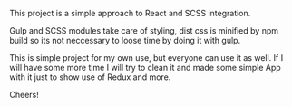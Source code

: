 This project is a simple approach to React and SCSS integration. 

Gulp and SCSS modules take care of styling, dist css is minified by npm build so its not neccessary to loose time by doing it with gulp.

This is simple project for my own use, but everyone can use it as well. If I will have some more time I will try to clean it and made some simple App with it just to show use of Redux and more. 

Cheers!